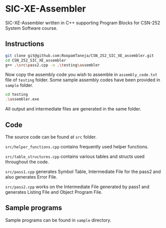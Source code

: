 # SIC-XE-Assembler

SIC-XE-Assembler written in C++ supporting Program Blocks for CSN-252 System Software course.

## Instructions

```bash
git clone git@github.com:RoopamTaneja/CSN_252_SIC_XE_assembler.git
cd CSN_252_SIC_XE_assembler
g++ .\src\pass2.cpp -o .\testing\assembler
```

Now copy the assembly code you wish to assemble in `assembly_code.txt` file of `testing` folder. Some sample assembly codes have been provided in `sample` folder.

```bash
cd testing
.\assembler.exe
```

All output and intermediate files are generated in the same folder.

## Code

The source code can be found at `src` folder. 

`src/helper_functions.cpp` contains frequently used helper functions.

`src/table_structures.cpp` contains various tables and structs used throughout the code.

`src/pass1.cpp` generates Symbol Table, Intermediate File for the pass2 and also generates Error File.

`src/pass2.cpp` works on the Intermediate File generated by pass1 and generates Listing File and Object Program File.

## Sample programs

Sample programs can be found in `sample` directory.